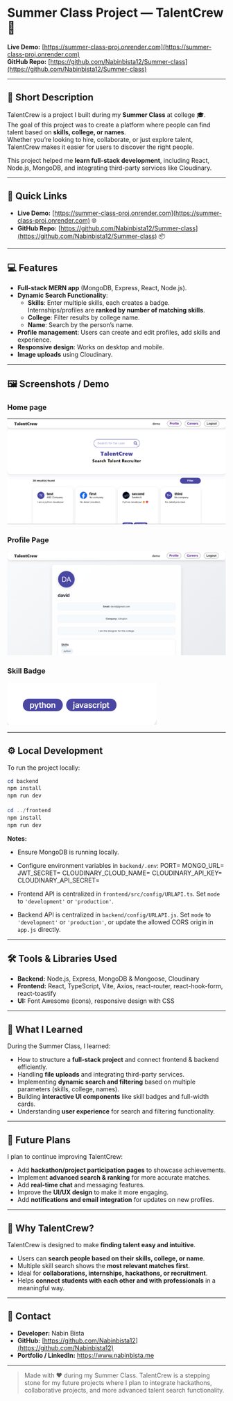 # Summer Class Project — TalentCrew 🚀

**Live Demo:** [https://summer-class-proj.onrender.com](https://summer-class-proj.onrender.com)  
**GitHub Repo:** [https://github.com/Nabinbista12/Summer-class](https://github.com/Nabinbista12/Summer-class)  

---

## 📖 Short Description

TalentCrew is a project I built during my **Summer Class** at college 🎓.  
The goal of this project was to create a platform where people can find talent based on **skills, college, or names**.  
Whether you’re looking to hire, collaborate, or just explore talent, TalentCrew makes it easier for users to discover the right people.

This project helped me **learn full-stack development**, including React, Node.js, MongoDB, and integrating third-party services like Cloudinary.  

---

## 🔗 Quick Links

- **Live Demo:** [https://summer-class-proj.onrender.com](https://summer-class-proj.onrender.com) 🌐  
- **GitHub Repo:** [https://github.com/Nabinbista12/Summer-class](https://github.com/Nabinbista12/Summer-class) 📦  

---

## 💻 Features

- **Full-stack MERN app** (MongoDB, Express, React, Node.js).  
- **Dynamic Search Functionality**:
  - **Skills**: Enter multiple skills, each creates a badge. Internships/profiles are **ranked by number of matching skills**.  
  - **College**: Filter results by college name.  
  - **Name**: Search by the person’s name.  
- **Profile management**: Users can create and edit profiles, add skills and experience.  
- **Responsive design**: Works on desktop and mobile.  
- **Image uploads** using Cloudinary.  

---

## 🖼️ Screenshots / Demo

### Home page
![Homepage](https://github.com/Nabinbista12/Summer-class/blob/main/frontend/public/images/home.png)

### Profile Page
![Profile Search](https://github.com/Nabinbista12/Summer-class/blob/main/frontend/public/images/profile.png)

### Skill Badge
![Skill Badges](https://github.com/Nabinbista12/Summer-class/blob/main/frontend/public/images/skillcard.png)  


---

## ⚙️ Local Development

To run the project locally:

```powershell
cd backend
npm install
npm run dev

cd ../frontend
npm install
npm run dev
````

**Notes:**

* Ensure MongoDB is running locally.
* Configure environment variables in `backend/.env`:
PORT=
MONGO_URL=
JWT_SECRET=
CLOUDINARY_CLOUD_NAME=
CLOUDINARY_API_KEY=
CLOUDINARY_API_SECRET=

* Frontend API is centralized in `frontend/src/config/URLAPI.ts`. Set `mode` to `'development'` or `'production'`.
* Backend API is centralized in `backend/config/URLAPI.js`. Set `mode` to `'development'` or `'production'`, or update the allowed CORS origin in `app.js` directly.


---

## 🛠️ Tools & Libraries Used

* **Backend:** Node.js, Express, MongoDB & Mongoose, Cloudinary
* **Frontend:** React, TypeScript, Vite, Axios, react-router, react-hook-form, react-toastify
* **UI:** Font Awesome (icons), responsive design with CSS

---

## 🌱 What I Learned

During the Summer Class, I learned:

* How to structure a **full-stack project** and connect frontend & backend efficiently.
* Handling **file uploads** and integrating third-party services.
* Implementing **dynamic search and filtering** based on multiple parameters (skills, college, names).
* Building **interactive UI components** like skill badges and full-width cards.
* Understanding **user experience** for search and filtering functionality.

---

## 🚀 Future Plans

I plan to continue improving TalentCrew:

* Add **hackathon/project participation pages** to showcase achievements.
* Implement **advanced search & ranking** for more accurate matches.
* Add **real-time chat** and messaging features.
* Improve the **UI/UX design** to make it more engaging.
* Add **notifications and email integration** for updates on new profiles.

---

## 🔎 Why TalentCrew?

TalentCrew is designed to make **finding talent easy and intuitive**.

* Users can **search people based on their skills, college, or name**.
* Multiple skill search shows the **most relevant matches first**.
* Ideal for **collaborations, internships, hackathons, or recruitment**.
* Helps **connect students with each other and with professionals** in a meaningful way.

---

## 🎯 Contact

* **Developer:** Nabin Bista
* **GitHub:** [https://github.com/Nabinbista12](https://github.com/Nabinbista12)
* **Portfolio / LinkedIn:** https://www.nabinbista.me

---

> Made with ❤️ during my Summer Class. TalentCrew is a stepping stone for my future projects where I plan to integrate hackathons, collaborative projects, and more advanced talent search functionality.

```
